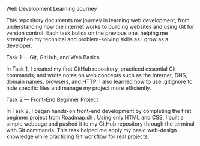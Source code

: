 Web Development Learning Journey

This repository documents my journey in learning web development, from understanding how the internet works to building websites and using Git for version control. Each task builds on the previous one, helping me strengthen my technical and problem-solving skills as I grow as a developer.

Task 1 — Git, GitHub, and Web Basics

In Task 1, I created my first GitHub repository, practiced essential Git commands, and wrote notes on web concepts such as the Internet, DNS, domain names, browsers, and HTTP. I also learned how to use .gitignore to hide specific files and manage my project more efficiently.

Task 2 — Front-End Beginner Project

In Task 2, I began hands-on front-end development by completing the first beginner project from Roadmap.sh
. Using only HTML and CSS, I built a simple webpage and pushed it to my GitHub repository through the terminal with Git commands. This task helped me apply my basic web-design knowledge while practicing Git workflow for real projects.
